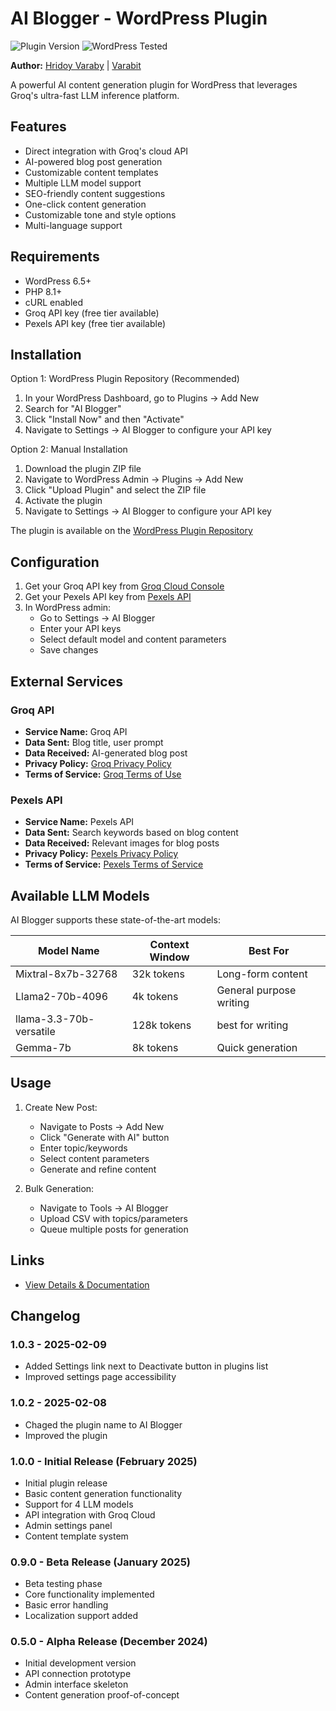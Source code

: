 # AI Blogger - WordPress Plugin

![Plugin Version](https://img.shields.io/badge/Version-1.0.5-blue)
![WordPress Tested](https://img.shields.io/badge/WordPress-6.8+-green)

**Author:** [Hridoy Varaby](https://github.com/HridoyVaraby) | [Varabit](https://varabit.com)

A powerful AI content generation plugin for WordPress that leverages Groq's ultra-fast LLM inference platform.

## Features

- Direct integration with Groq's cloud API
- AI-powered blog post generation
- Customizable content templates
- Multiple LLM model support
- SEO-friendly content suggestions
- One-click content generation
- Customizable tone and style options
- Multi-language support

## Requirements

- WordPress 6.5+
- PHP 8.1+
- cURL enabled
- Groq API key (free tier available)
- Pexels API key (free tier available)

## Installation

Option 1: WordPress Plugin Repository (Recommended)
1. In your WordPress Dashboard, go to Plugins → Add New
2. Search for "AI Blogger"
3. Click "Install Now" and then "Activate"
4. Navigate to Settings → AI Blogger to configure your API key

Option 2: Manual Installation
1. Download the plugin ZIP file
2. Navigate to WordPress Admin → Plugins → Add New
3. Click "Upload Plugin" and select the ZIP file
4. Activate the plugin
5. Navigate to Settings → AI Blogger to configure your API key

The plugin is available on the [WordPress Plugin Repository](https://wordpress.org/plugins/ai-blogger/)

## Configuration

1. Get your Groq API key from [Groq Cloud Console](https://console.groq.com)
2. Get your Pexels API key from [Pexels API](https://www.pexels.com/api/)
3. In WordPress admin:
   - Go to Settings → AI Blogger
   - Enter your API keys
   - Select default model and content parameters
   - Save changes

## External Services

### Groq API
- **Service Name:** Groq API
- **Data Sent:** Blog title, user prompt
- **Data Received:** AI-generated blog post
- **Privacy Policy:** [Groq Privacy Policy](https://console.groq.com/terms)
- **Terms of Service:** [Groq Terms of Use](https://console.groq.com/terms)

### Pexels API
- **Service Name:** Pexels API
- **Data Sent:** Search keywords based on blog content
- **Data Received:** Relevant images for blog posts
- **Privacy Policy:** [Pexels Privacy Policy](https://www.pexels.com/privacy-policy/)
- **Terms of Service:** [Pexels Terms of Service](https://www.pexels.com/terms-of-service/)

## Available LLM Models

AI Blogger supports these state-of-the-art models:

| Model Name          | Context Window | Best For                  |
|---------------------|----------------|---------------------------|
| Mixtral-8x7b-32768  | 32k tokens     | Long-form content         |
| Llama2-70b-4096     | 4k tokens      | General purpose writing   |
| llama-3.3-70b-versatile      | 128k tokens      | best for writing         |
| Gemma-7b            | 8k tokens      | Quick generation          |

## Usage

1. Create New Post:
   - Navigate to Posts → Add New
   - Click "Generate with AI" button
   - Enter topic/keywords
   - Select content parameters
   - Generate and refine content

2. Bulk Generation:
   - Navigate to Tools → AI Blogger
   - Upload CSV with topics/parameters
   - Queue multiple posts for generation

## Links

- [View Details & Documentation](https://github.com/HridoyVaraby/Groq-Blogger)

## Changelog

### 1.0.3 - 2025-02-09

- Added Settings link next to Deactivate button in plugins list
- Improved settings page accessibility

### 1.0.2 - 2025-02-08

- Chaged the plugin name to AI Blogger
- Improved the plugin

### 1.0.0 - Initial Release (February 2025)

- Initial plugin release
- Basic content generation functionality
- Support for 4 LLM models
- API integration with Groq Cloud
- Admin settings panel
- Content template system

### 0.9.0 - Beta Release (January 2025)

- Beta testing phase
- Core functionality implemented
- Basic error handling
- Localization support added

### 0.5.0 - Alpha Release (December 2024)

- Initial development version
- API connection prototype
- Admin interface skeleton
- Content generation proof-of-concept
